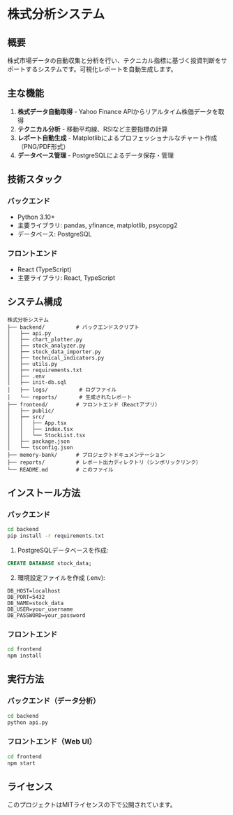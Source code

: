 # 株式分析システム

## 概要
株式市場データの自動収集と分析を行い、テクニカル指標に基づく投資判断をサポートするシステムです。可視化レポートを自動生成します。

## 主な機能
1. **株式データ自動取得** - Yahoo Finance APIからリアルタイム株価データを取得
2. **テクニカル分析** - 移動平均線、RSIなど主要指標の計算
3. **レポート自動生成** - Matplotlibによるプロフェッショナルなチャート作成（PNG/PDF形式）
4. **データベース管理** - PostgreSQLによるデータ保存・管理

## 技術スタック
### バックエンド
- Python 3.10+
- 主要ライブラリ: pandas, yfinance, matplotlib, psycopg2
- データベース: PostgreSQL

### フロントエンド
- React (TypeScript)
- 主要ライブラリ: React, TypeScript

## システム構成
```
株式分析システム
├── backend/          # バックエンドスクリプト
│   ├── api.py
│   ├── chart_plotter.py
│   ├── stock_analyzer.py
│   ├── stock_data_importer.py
│   ├── technical_indicators.py
│   ├── utils.py
│   ├── requirements.txt
│   ├── .env
│   ├── init-db.sql
│   ├── logs/          # ログファイル
│   └── reports/       # 生成されたレポート
├── frontend/         # フロントエンド（Reactアプリ）
│   ├── public/
│   ├── src/
│   │   ├── App.tsx
│   │   ├── index.tsx
│   │   └── StockList.tsx
│   ├── package.json
│   └── tsconfig.json
├── memory-bank/      # プロジェクトドキュメンテーション
├── reports/          # レポート出力ディレクトリ（シンボリックリンク）
└── README.md         # このファイル
```

## インストール方法
### バックエンド
```bash
cd backend
pip install -r requirements.txt
```

1. PostgreSQLデータベースを作成:
```sql
CREATE DATABASE stock_data;
```

2. 環境設定ファイルを作成 (.env):
```
DB_HOST=localhost
DB_PORT=5432
DB_NAME=stock_data
DB_USER=your_username
DB_PASSWORD=your_password
```

### フロントエンド
```bash
cd frontend
npm install
```

## 実行方法
### バックエンド（データ分析）
```bash
cd backend
python api.py
```

### フロントエンド（Web UI）
```bash
cd frontend
npm start
```

## ライセンス
このプロジェクトはMITライセンスの下で公開されています。
